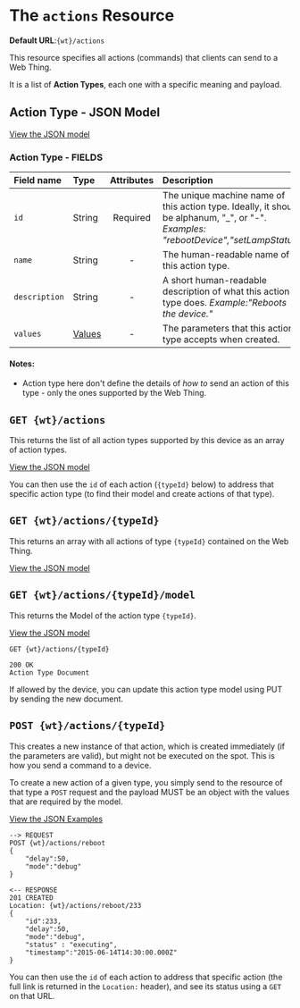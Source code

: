 # The `actions` Resource

**Default URL**:`{wt}/actions`

This resource specifies all actions (commands) that clients can send to a Web Thing.    

It is a list of **Action Types**, each one with a specific meaning and payload.   

## Action Type - JSON Model 

[View the JSON model](action-type-model.json)

### Action Type - FIELDS

| Field name  | Type  | Attributes | Description|
| :------------ |:----------| :-----:|:-----|
| `id` | String | Required | The unique machine name of this action type. Ideally, it should be alphanum, "_", or "-". _Examples: "rebootDevice","setLampStatus"_|
| `name` | String  | - | The human-readable name of this action type. |
| `description` | String  | - | A short human-readable description of what this action type does. _Example:"Reboots the device."_| 
|`values`| [Values](../web-things-model#-values)| - | The parameters that this action type accepts when created.|

#### Notes:
* Action type here don't define the details of _how to_ send an action of this type - only the ones supported by the Web Thing.   

## `GET {wt}/actions`
This returns the list of all action types supported by this device as an array of action types. 

[View the JSON model](get-actions-example.json)

You can then use the `id` of each action (`{typeId}` below) to address that specific action type (to find their model and create actions of that type).  

## `GET {wt}/actions/{typeId}`

This returns an array with all actions of type `{typeId}` contained on the Web Thing. 

[View the JSON model](get-action-example.json)


## `GET {wt}/actions/{typeId}/model`

This returns the Model of the action type `{typeId}`. 

[View the JSON model](get-action-model-example.json)

```
GET {wt}/actions/{typeId}

200 OK
Action Type Document

```
If allowed by the device, you can update this action type model using PUT by sending the new <actionType> document.  

## `POST {wt}/actions/{typeId}`
This creates a new instance of that action, which is created immediately (if the parameters are valid), but might not be executed on the spot. This is how you send a command to a device.  

To create a new action of a given type, you simply send to the resource of that type a `POST` request and the payload MUST be an object with the values that are required by the model. 
 
[View the JSON Examples](post-action-example.json)

```
--> REQUEST
POST {wt}/actions/reboot
{
	"delay":50,
	"mode":"debug"
}

<-- RESPONSE
201 CREATED
Location: {wt}/actions/reboot/233
{
	"id":233,
	"delay":50,
	"mode":"debug",
	"status" : "executing",
    "timestamp":"2015-06-14T14:30:00.000Z"
}
```
You can then use the `id` of each action to address that specific action (the full link is returned in the `Location:` header), and see its status using a `GET` on that URL.   
